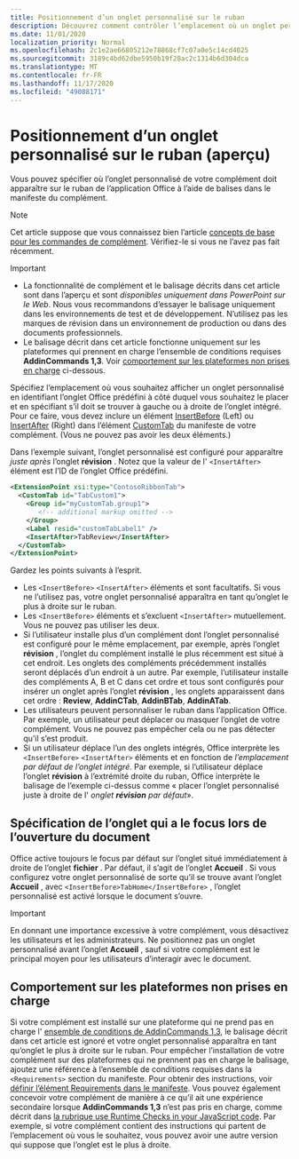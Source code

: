 ```yaml
---
title: Positionnement d’un onglet personnalisé sur le ruban
description: Découvrez comment contrôler l’emplacement où un onglet personnalisé apparaît dans le ruban Office et s’il a le focus par défaut.
ms.date: 11/01/2020
localization_priority: Normal
ms.openlocfilehash: 2c1e2ae66805212e78868cf7c07a0e5c14cd4025
ms.sourcegitcommit: 3189c4bd62dbe5950b19f28ac2c1314b6d304dca
ms.translationtype: MT
ms.contentlocale: fr-FR
ms.lasthandoff: 11/17/2020
ms.locfileid: "49088171"
---
```

# <a name="position-a-custom-tab-on-the-ribbon-preview"></a>Positionnement d’un onglet personnalisé sur le ruban (aperçu)

Vous pouvez spécifier où l’onglet personnalisé de votre complément doit apparaître sur le ruban de l’application Office à l’aide de balises dans le manifeste du complément.

> [!NOTE]
> Cet article suppose que vous connaissez bien l’article [concepts de base pour les commandes de complément](add-in-commands.md). Vérifiez-le si vous ne l’avez pas fait récemment.

> [!IMPORTANT]
>
> - La fonctionnalité de complément et le balisage décrits dans cet article sont dans l’aperçu et sont *disponibles uniquement dans PowerPoint sur le Web*. Nous vous recommandons d’essayer le balisage uniquement dans les environnements de test et de développement. N’utilisez pas les marques de révision dans un environnement de production ou dans des documents professionnels.
> - Le balisage décrit dans cet article fonctionne uniquement sur les plateformes qui prennent en charge l’ensemble de conditions requises **AddinCommands 1,3**. Voir [comportement sur les plateformes non prises en charge](#behavior-on-unsupported-platforms) ci-dessous.

Spécifiez l’emplacement où vous souhaitez afficher un onglet personnalisé en identifiant l’onglet Office prédéfini à côté duquel vous souhaitez le placer et en spécifiant s’il doit se trouver à gauche ou à droite de l’onglet intégré. Pour ce faire, vous devez inclure un élément [InsertBefore](../reference/manifest/customtab.md#insertbefore) (Left) ou [InsertAfter](../reference/manifest/customtab.md#insertafter) (Right) dans l’élément [CustomTab](../reference/manifest/customtab.md) du manifeste de votre complément. (Vous ne pouvez pas avoir les deux éléments.)

Dans l’exemple suivant, l’onglet personnalisé est configuré pour apparaître *juste après* l’onglet **révision** . Notez que la valeur de l' `<InsertAfter>` élément est l’ID de l’onglet Office prédéfini. 

```xml
<ExtensionPoint xsi:type="ContosoRibbonTab">
  <CustomTab id="TabCustom1">
    <Group id="myCustomTab.group1">
       <!-- additional markup omitted -->
    </Group>
    <Label resid="customTabLabel1" />
    <InsertAfter>TabReview</InsertAfter>
  </CustomTab>
</ExtensionPoint>
```

Gardez les points suivants à l’esprit.

- Les  `<InsertBefore>`  `<InsertAfter>` éléments et sont facultatifs. Si vous ne l’utilisez pas, votre onglet personnalisé apparaîtra en tant qu’onglet le plus à droite sur le ruban.
- Les  `<InsertBefore>` éléments et s’excluent  `<InsertAfter>` mutuellement. Vous ne pouvez pas utiliser les deux.
- Si l’utilisateur installe plus d’un complément dont l’onglet personnalisé est configuré pour le même emplacement, par exemple, après l’onglet **révision** , l’onglet du complément installé le plus récemment est situé à cet endroit. Les onglets des compléments précédemment installés seront déplacés d’un endroit à un autre. Par exemple, l’utilisateur installe des compléments A, B et C dans cet ordre et tous sont configurés pour insérer un onglet après l’onglet **révision** , les onglets apparaissent dans cet ordre : **Review**, **AddinCTab**, **AddinBTab**, **AddinATab**.
- Les utilisateurs peuvent personnaliser le ruban dans l’application Office. Par exemple, un utilisateur peut déplacer ou masquer l’onglet de votre complément. Vous ne pouvez pas empêcher cela ou ne pas détecter qu’il s’est produit.
- Si un utilisateur déplace l’un des onglets intégrés, Office interprète les `<InsertBefore>`  `<InsertAfter>` éléments et en fonction de *l’emplacement par défaut de l’onglet intégré*. Par exemple, si l’utilisateur déplace l’onglet **révision** à l’extrémité droite du ruban, Office interprète le balisage de l’exemple ci-dessus comme « placer l’onglet personnalisé juste à droite de l' *onglet **révision** par défaut*».

## <a name="specifying-which-tab-has-focus-when-the-document-opens"></a>Spécification de l’onglet qui a le focus lors de l’ouverture du document

Office active toujours le focus par défaut sur l’onglet situé immédiatement à droite de l’onglet **fichier** . Par défaut, il s’agit de l’onglet **Accueil** . Si vous configurez votre onglet personnalisé de sorte qu’il se trouve avant l’onglet **Accueil** , avec `<InsertBefore>TabHome</InsertBefore>` , l’onglet personnalisé est activé lorsque le document s’ouvre.

> [!IMPORTANT]
> En donnant une importance excessive à votre complément, vous désactivez les utilisateurs et les administrateurs. Ne positionnez pas un onglet personnalisé avant l’onglet **Accueil** , sauf si votre complément est le principal moyen pour les utilisateurs d’interagir avec le document.

## <a name="behavior-on-unsupported-platforms"></a>Comportement sur les plateformes non prises en charge

Si votre complément est installé sur une plateforme qui ne prend pas en charge l' [ensemble de conditions de AddinCommands 1,3](../reference/requirement-sets/add-in-commands-requirement-sets.md), le balisage décrit dans cet article est ignoré et votre onglet personnalisé apparaîtra en tant qu’onglet le plus à droite sur le ruban. Pour empêcher l’installation de votre complément sur des plateformes qui ne prennent pas en charge le balisage, ajoutez une référence à l’ensemble de conditions requises dans la `<Requirements>` section du manifeste. Pour obtenir des instructions, voir [définir l’élément Requirements dans le manifeste](../develop/specify-office-hosts-and-api-requirements.md#set-the-requirements-element-in-the-manifest). Vous pouvez également concevoir votre complément de manière à ce qu’il ait une expérience secondaire lorsque **AddinCommands 1,3** n’est pas pris en charge, comme décrit dans [la rubrique use Runtime Checks in your JavaScript code](../develop/specify-office-hosts-and-api-requirements.md#use-runtime-checks-in-your-javascript-code). Par exemple, si votre complément contient des instructions qui partent de l’emplacement où vous le souhaitez, vous pouvez avoir une autre version qui suppose que l’onglet est le plus à droite.

